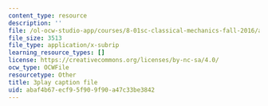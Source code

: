 ```yaml
---
content_type: resource
description: ''
file: /ol-ocw-studio-app/courses/8-01sc-classical-mechanics-fall-2016/abaf4b67ecf95f909f90a47c33be3842_0mGd0JUmgm8.vtt
file_size: 3513
file_type: application/x-subrip
learning_resource_types: []
license: https://creativecommons.org/licenses/by-nc-sa/4.0/
ocw_type: OCWFile
resourcetype: Other
title: 3play caption file
uid: abaf4b67-ecf9-5f90-9f90-a47c33be3842
---
```

